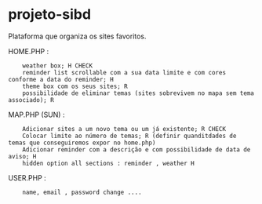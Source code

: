 # projeto-sibd

  Plataforma que organiza os sites favoritos.

HOME.PHP :       
        
        weather box; H CHECK
        reminder list scrollable com a sua data limite e com cores conforme a data do reminder; H
        theme box com os seus sites; R 
        possibilidade de eliminar temas (sites sobrevivem no mapa sem tema associado); R

	
MAP.PHP (SUN) :
        
        Adicionar sites a um novo tema ou um já existente; R CHECK
        Colocar limite ao número de temas; R (definir quanditdades de temas que conseguiremos expor no home.php)
        Adicionar reminder com a descrição e com possibilidade de data de aviso; H 
        hidden option all sections : reminder , weather H 


USER.PHP :       
    
        name, email , password change ....
